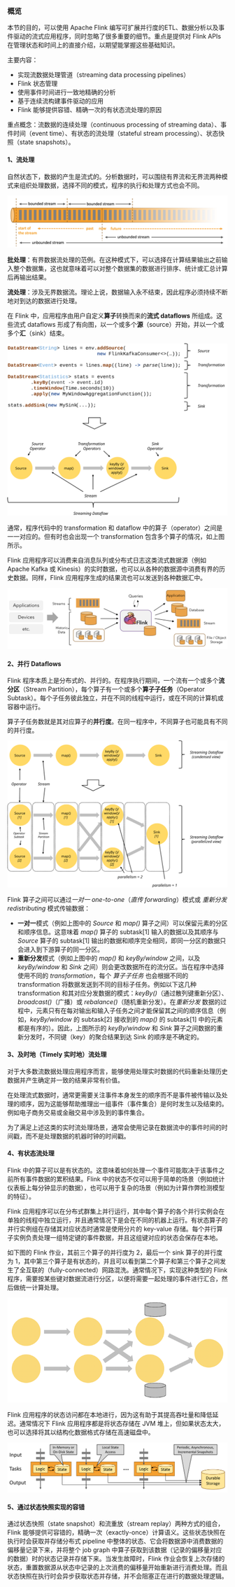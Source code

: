 ### 概览

本节的目的，可以使用 Apache Flink 编写可扩展并行度的ETL、数据分析以及事件驱动的流式应用程序，同时忽略了很多重要的细节。重点是提供对 Flink APIs 在管理状态和时间上的直接介绍，以期望能掌握这些基础知识。

主要内容：

- 实现流数据处理管道（streaming data processing pipelines）
- Flink 状态管理
- 使用事件时间进行一致地精确的分析
- 基于连续流构建事件驱动的应用
- Flink 能够提供容错、精确一次的有状态流处理的原因

重点概念：流数据的连续处理（continuous processing of streaming data）、事件时间（event time）、有状态的流处理（stateful stream processing）、状态快照（state snapshots）。

#### 1、流处理

自然状态下，数据的产生是流式的。分析数据时，可以围绕有界流和无界流两种模式来组织处理数据，选择不同的模式，程序的执行和处理方式也会不同。

![Bounded and unbounded streams](/assets/bounded-unbounded.png)

**批处理**：有界数据流处理的范例。在这种模式下，可以选择在计算结果输出之前输入整个数据集，这也就意味着可以对整个数据集的数据进行排序、统计或汇总计算后再输出结果。

**流处理**：涉及无界数据流。理论上说，数据输入永不结束，因此程序必须持续不断地对到达的数据进行处理。

在 Flink 中，应用程序由用户自定义**算子**转换而来的**流式 dataflows** 所组成。这些流式 dataflows 形成了有向图，以一个或多个**源**（source）开始，并以一个或多个**汇**（sink）结束。

![A DataStream program, and its dataflow.](/assets/program_dataflow.svg)

通常，程序代码中的 transformation 和 dataflow 中的算子（operator）之间是一一对应的。但有时也会出现一个 transformation 包含多个算子的情况，如上图所示。

Flink 应用程序可以消费来自消息队列或分布式日志这类流式数据源（例如 Apache Kafka 或 Kinesis）的实时数据，也可以从各种的数据源中消费有界的历史数据。同样，Flink 应用程序生成的结果流也可以发送到各种数据汇中。

![Flink application with sources and sinks](/assets/flink-application-sources-sinks.png)

#### 2、并行 Dataflows

Flink 程序本质上是分布式的、并行的。在程序执行期间，一个流有一个或多个**流分区**（Stream Partition），每个算子有一个或多个**算子子任务**（Operator Subtask）。每个子任务彼此独立，并在不同的线程中运行，或在不同的计算机或容器中运行。

算子子任务数就是其对应算子的**并行度**。在同一程序中，不同算子也可能具有不同的并行度。

![A parallel dataflow](/assets/parallel_dataflow.svg)

Flink 算子之间可以通过*一对一 one-to-one*（*直传 forwarding*）模式或 *重新分发 redistributing* 模式传输数据：

- **一对一**模式（例如上图中的 *Source* 和 *map()* 算子之间）可以保留元素的分区和顺序信息。这意味着 *map()* 算子的 subtask[1] 输入的数据以及其顺序与 *Source* 算子的 subtask[1] 输出的数据和顺序完全相同，即同一分区的数据只会进入到下游算子的同一分区。
- **重新分发**模式（例如上图中的 *map()* 和 *keyBy/window* 之间，以及 *keyBy/window* 和 *Sink* 之间）则会更改数据所在的流分区。当在程序中选择使用不同的 *transformation*，每个 *算子子任务* 也会根据不同的 transformation 将数据发送到不同的目标子任务。例如以下这几种 transformation 和其对应分发数据的模式：*keyBy()*（通过散列键重新分区）、*broadcast()*（广播）或 *rebalance()*（随机重新分发）。在*重新分发* 数据的过程中，元素只有在每对输出和输入子任务之间才能保留其之间的顺序信息（例如，*keyBy/window* 的 subtask[2] 接收到的 *map()* 的 subtask[1] 中的元素都是有序的）。因此，上图所示的 *keyBy/window* 和 *Sink* 算子之间数据的重新分发时，不同键（key）的聚合结果到达 Sink 的顺序是不确定的。

#### 3、及时地（Timely 实时地）流处理

对于大多数流数据处理应用程序而言，能够使用处理实时数据的代码重新处理历史数据并产生确定并一致的结果非常有价值。

在处理流式数据时，通常更需要关注事件本身发生的顺序而不是事件被传输以及处理的顺序，因为这能够帮助推理出一组事件（事件集合）是何时发生以及结束的。例如电子商务交易或金融交易中涉及到的事件集合。

为了满足上述这类的实时流处理场景，通常会使用记录在数据流中的事件时间的时间戳，而不是处理数据的机器时钟的时间戳。

#### 4、有状态流处理

Flink 中的算子可以是有状态的。这意味着如何处理一个事件可能取决于该事件之前所有事件数据的累积结果。Flink 中的状态不仅可以用于简单的场景（例如统计仪表板上每分钟显示的数据），也可以用于复杂的场景（例如为计算作弊检测模型的特征）。

Flink 应用程序可以在分布式群集上并行运行，其中每个算子的各个并行实例会在单独的线程中独立运行，并且通常情况下是会在不同的机器上运行。有状态算子的并行实例组在存储其对应状态时通常是使用分片的 key-value 存储。每个并行算子实例负责处理一组特定键的事件数据，并且这组键对应的状态会保存在本地。

如下图的 Flink 作业，其前三个算子的并行度为 2，最后一个 sink 算子的并行度为 1，其中第三个算子是有状态的，并且可以看到第二个算子和第三个算子之间发生了全互联的（fully-connected）网路混洗。通常情况下，实现这种类型的 Flink 程序，需要按某些键对数据流进行分区，以便将需要一起处理的事件进行汇合，然后做统一计算处理。

![State is sharded](/assets/parallel-job.png)

Flink 应用程序的状态访问都在本地进行，因为这有助于其提高吞吐量和降低延迟。通常情况下 Flink 应用程序都是将状态存储在 JVM 堆上，但如果状态太大，也可以选择将其以结构化数据格式存储在高速磁盘中。

![State is local](/assets/local-state.png)

#### 5、通过状态快照实现的容错

通过状态快照（state snapshot）和流重放（stream replay）两种方式的组合，Flink 能够提供可容错的，精确一次（exactly-once）计算语义。这些状态快照在执行时会获取并存储分布式 pipeline 中整体的状态、它会将数据源中消费数据的偏移量记录下来，并将整个 job graph 中算子获取到该数据（记录的偏移量对应的数据）时的状态记录并存储下来。当发生故障时，Flink 作业会恢复上次存储的状态，重置数据源从状态中记录的上次消费的偏移量开始重新进行消费处理。而且状态快照在执行时会异步获取状态并存储，并不会阻塞正在进行的数据处理逻辑。

